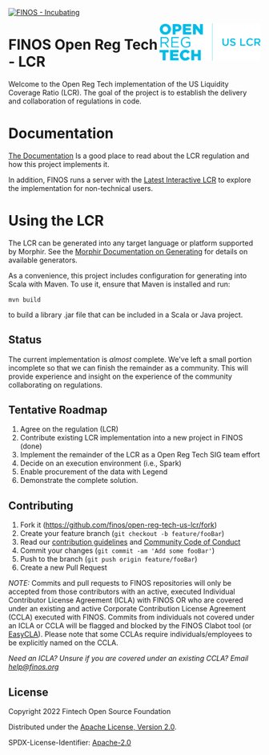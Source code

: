 [![FINOS - Incubating](https://cdn.jsdelivr.net/gh/finos/contrib-toolbox@master/images/badge-incubating.svg)](https://finosfoundation.atlassian.net/wiki/display/FINOS/Incubating)

<img align="right" width="40%" src="https://github.com/finos/finos-landscape/blob/master/hosted_logos/open-reg-tech-us-lcr.svg">

# FINOS Open Reg Tech - LCR
Welcome to the Open Reg Tech implementation of the US Liquidity Coverage Ratio (LCR). The goal of the project is to establish the delivery and collaboration of regulations in code. 

# Documentation
[The Documentation](doc/README.md) Is a good place to read about the LCR regulation and how this project implements it.

In addition, FINOS runs a server with the [Latest Interactive LCR](https://lcr-interactive.finos.org/home/Morphir.SDK/US.LCR.Calculations/lcr?&moduleClicked=US.LCR.Calculations) to explore the 
implementation for non-technical users.

# Using the LCR
The LCR can be generated into any target language or platform supported by Morphir. See 
the [Morphir Documentation on Generating](https://github.com/finos/morphir/blob/main/docs/users-guide/command_line_tools.md#Generate)
for details on available generators.

As a convenience, this project includes configuration for generating into Scala with Maven. To use it,
ensure that Maven is installed and run:

```shell
mvn build
```

to build a library .jar file that can be included in a Scala or Java project.

## Status
The current implementation is *almost* complete.  We've left a small portion incomplete so that we can finish the remainder as a community. This will provide experience and insight on the experience of the community collaborating on regulations.

## Tentative Roadmap

1. Agree on the regulation (LCR)
2. Contribute existing LCR implementation into a new project in FINOS (done)
3. Implement the remainder of the LCR as a Open Reg Tech SIG team effort
4. Decide on an execution environment (i.e., Spark)
5. Enable procurement of the data with Legend
6. Demonstrate the complete solution.

## Contributing

1. Fork it (<https://github.com/finos/open-reg-tech-us-lcr/fork>)
2. Create your feature branch (`git checkout -b feature/fooBar`)
3. Read our [contribution guidelines](.github/CONTRIBUTING.md) and [Community Code of Conduct](https://www.finos.org/code-of-conduct)
4. Commit your changes (`git commit -am 'Add some fooBar'`)
5. Push to the branch (`git push origin feature/fooBar`)
6. Create a new Pull Request

_NOTE:_ Commits and pull requests to FINOS repositories will only be accepted from those contributors with an active, executed Individual Contributor License Agreement (ICLA) with FINOS OR who are covered under an existing and active Corporate Contribution License Agreement (CCLA) executed with FINOS. Commits from individuals not covered under an ICLA or CCLA will be flagged and blocked by the FINOS Clabot tool (or [EasyCLA](https://community.finos.org/docs/governance/Software-Projects/easycla)). Please note that some CCLAs require individuals/employees to be explicitly named on the CCLA.

*Need an ICLA? Unsure if you are covered under an existing CCLA? Email [help@finos.org](mailto:help@finos.org)*
## License

Copyright 2022 Fintech Open Source Foundation

Distributed under the [Apache License, Version 2.0](http://www.apache.org/licenses/LICENSE-2.0).

SPDX-License-Identifier: [Apache-2.0](https://spdx.org/licenses/Apache-2.0)
